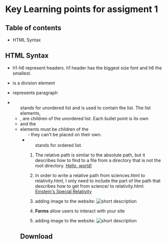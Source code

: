 # Key Learning points for assigment 1 



## Table of contents

- HTML Syntax


## HTML Syntax
- h1-h6 represent headers. h1 header has the biggest size font and h6 the smallest.
- <div> is a division element
- <p> represents paragraph
- <ul> stands for unordered list and is used to contain the list. The list elements, <li>, are children of the unordered list. Each bullet point is its own <li> and the <li> elements must be children of the <ul> - they can't be placed on their own.
- <ol> stands for ordered list.
- The relative path is similar to the absolute path, but it describes how to find to a file from a directory that is not the root directory. <a href="http://labs.udacity.com/fend/example/hello-world.html">Hello, world!</a>
- In order to write a relative path from sciences.html to relativity.html, I only need to include the part of the path that describes how to get from science/ to relativity.html: <a href="physics/relativity.html">Einstein's Special Relativity</a>
- adding image to the website: <img src="http://somewebsite.com/image.jpg" alt="short description">
- **Forms** allow users to interact with your site

- adding image to the website: <img src="http://somewebsite.com/image.jpg" alt="short description">

## Download




